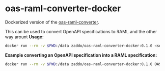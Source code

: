 # oas-raml-converter-docker

Dockerized version of the [oas-raml-converter](https://github.com/mulesoft/oas-raml-converter).

This can be used to convert OpenAPI specifications to RAML and the other way arount
**Usage:**
```sh
docker run --rm -v $PWD:/data zaddo/oas-raml-converter-docker:0.1.0 <source-format> <target-format> <source-file> <target-file>
```

**Example converting an OpenAPI specification into a RAML specification:**
```sh
docker run --rm -v $PWD:/data zaddo/oas-raml-converter-docker:0.1.0 OAS20 RAML petstore.json api.raml
```
